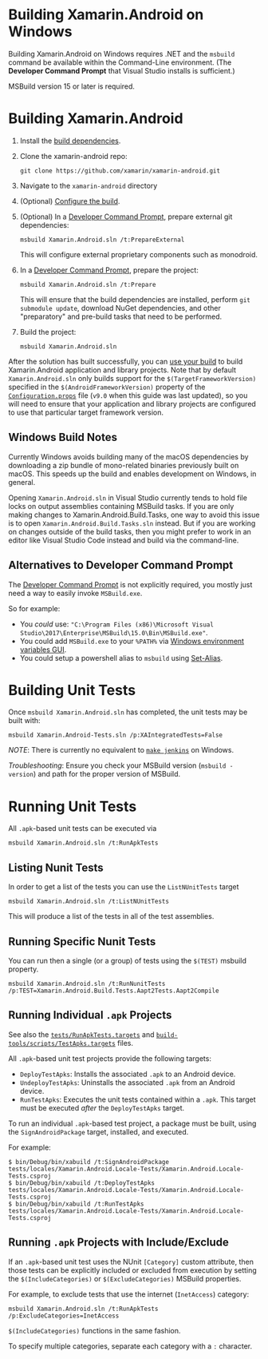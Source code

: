 # Building Xamarin.Android on Windows

Building Xamarin.Android on Windows requires .NET and the `msbuild` command
be available within the Command-Line environment.
(The **Developer Command Prompt** that Visual Studio installs is sufficient.)

MSBuild version 15 or later is required.

# Building Xamarin.Android

 1. Install the [build dependencies](dependencies.md).

 2. Clone the xamarin-android repo:

        git clone https://github.com/xamarin/xamarin-android.git

 3. Navigate to the `xamarin-android` directory

 4. (Optional) [Configure the build](../configuration.md).

 5. (Optional) In a [Developer Command Prompt][developer-prompt], prepare external git dependencies:

        msbuild Xamarin.Android.sln /t:PrepareExternal

    This will configure external proprietary components such as monodroid.

 6. In a [Developer Command Prompt][developer-prompt], prepare the project:

        msbuild Xamarin.Android.sln /t:Prepare

    This will ensure that the build dependencies are installed, perform
    `git submodule update`, download NuGet dependencies, and other
    "preparatory" and pre-build tasks that need to be performed.

 7. Build the project:

        msbuild Xamarin.Android.sln

After the solution has built successfully, you can [use your
build][using-your-build] to build Xamarin.Android application and library
projects.  Note that by default `Xamarin.Android.sln` only builds support for
the `$(TargetFrameworkVersion)` specified in the `$(AndroidFrameworkVersion)`
property of the [`Configuration.props`][configprops-master] file (`v9.0` when
this guide was last updated), so you will need to ensure that your application
and library projects are configured to use that particular target framework
version.

[developer-prompt]: https://docs.microsoft.com/dotnet/framework/tools/developer-command-prompt-for-vs
[using-your-build]: https://github.com/xamarin/xamarin-android/blob/master/Documentation/workflow/UsingYourBuild.md
[configprops-master]: https://github.com/xamarin/xamarin-android/blob/master/Configuration.props

## Windows Build Notes

Currently Windows avoids building many of the macOS dependencies by downloading
a zip bundle of mono-related binaries previously built on macOS.  This speeds up
the build and enables development on Windows, in general.

Opening `Xamarin.Android.sln` in Visual Studio currently tends to hold file
locks on output assemblies containing MSBuild tasks.  If you are only making
changes to Xamarin.Android.Build.Tasks, one way to avoid this issue is to open
`Xamarin.Android.Build.Tasks.sln` instead.  But if you are working on changes
outside of the build tasks, then you might prefer to work in an editor like
Visual Studio Code instead and build via the command-line.

## Alternatives to Developer Command Prompt

The [Developer Command Prompt][developer-prompt] is not explicitly required,
you mostly just need a way to easily invoke `MSBuild.exe`.

So for example:

* You *could* use:
  `"C:\Program Files (x86)\Microsoft Visual Studio\2017\Enterprise\MSBuild\15.0\Bin\MSBuild.exe"`.
* You could add `MSBuild.exe` to your `%PATH%` via
  [Windows environment variables GUI][windows_path].
* You could setup a powershell alias to `msbuild` using [Set-Alias][set_alias].

[windows_path]: https://www.java.com/en/download/help/path.xml
[set_alias]: https://docs.microsoft.com/en-us/powershell/module/microsoft.powershell.utility/set-alias?view=powershell-6

# Building Unit Tests

Once `msbuild Xamarin.Android.sln` has completed, the unit tests may
be built with:

	msbuild Xamarin.Android-Tests.sln /p:XAIntegratedTests=False

*NOTE*: There is currently no equivalent to [`make
jenkins`](../unix/instructions.md) on Windows.

*Troubleshooting*: Ensure you check your MSBuild version (`msbuild -version`)
and path for the proper version of MSBuild.


# Running Unit Tests

All `.apk`-based unit tests can be executed via

	msbuild Xamarin.Android.sln /t:RunApkTests

## Listing Nunit Tests

In order to get a list of the tests you can use the `ListNUnitTests` target

    msbuild Xamarin.Android.sln /t:ListNUnitTests

This will produce a list of the tests in all of the test assemblies.

## Running Specific Nunit Tests

You can run then a single (or a group) of tests using the `$(TEST)` msbuild property.

    msbuild Xamarin.Android.sln /t:RunNunitTests /p:TEST=Xamarin.Android.Build.Tests.Aapt2Tests.Aapt2Compile

## Running Individual `.apk` Projects

See also the [`tests/RunApkTests.targets`](../../tests/RunApkTests.targets) and
[`build-tools/scripts/TestApks.targets`](../../build-tools/scripts/TestApks.targets)
files.

All `.apk`-based unit test projects provide the following targets:

  * `DeployTestApks`: Installs the associated `.apk` to an Android device.
  * `UndeployTestApks`: Uninstalls the associated `.apk` from an Android device.
  * `RunTestApks`: Executes the unit tests contained within a `.apk`.
    This target must be executed *after* the `DeployTestApks` target.

To run an individual `.apk`-based test project, a package must be built, using the
`SignAndroidPackage` target, installed, and executed.

For example:

	$ bin/Debug/bin/xabuild /t:SignAndroidPackage  tests/locales/Xamarin.Android.Locale-Tests/Xamarin.Android.Locale-Tests.csproj
	$ bin/Debug/bin/xabuild /t:DeployTestApks      tests/locales/Xamarin.Android.Locale-Tests/Xamarin.Android.Locale-Tests.csproj
	$ bin/Debug/bin/xabuild /t:RunTestApks         tests/locales/Xamarin.Android.Locale-Tests/Xamarin.Android.Locale-Tests.csproj


## Running `.apk` Projects with Include/Exclude

If an `.apk`-based unit test uses the NUnit `[Category]` custom attribute, then
those tests can be explicitly included or excluded from execution by setting
the `$(IncludeCategories)` or `$(ExcludeCategories)` MSBuild properties.

For example, to exclude tests that use the internet (`InetAccess`) category:

	msbuild Xamarin.Android.sln /t:RunApkTests /p:ExcludeCategories=InetAccess

`$(IncludeCategories)` functions in the same fashion.

To specify multiple categories, separate each category with a `:` character.

